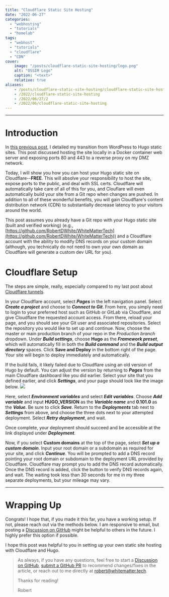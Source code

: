 ```yaml
---
title: "Cloudflare Static Site Hosting"
date: "2022-06-27"
categories:
  - "webhosting"
  - "tutorials"
  - "homelab"
tags:
  - "webhost"
  - "tutorials"
  - "cloudflare"
  - "CDN"
cover:
    image: "/posts/cloudflare-static-site-hosting/logo.png"
    alt: "OSSIM Logo"
    caption: "<text>"
    relative: true
aliases:
    - /posts/cloudflare-static-site-hosting/cloudflare-static-site-hosting
    - /2022/cloudflare-static-site-hosting
    - /2022/06/27/2
    - /2022/06/cloudflare-static-site-hosting
---
```


--------------------------------------------------
# Introduction

In [this previous post](https://whitematter.tech/posts/migrating-from-wordpress-to-hugo/), I detailed my transition from WordPress to Hugo static sites. This post discussed hosting the site locally in a Docker container web server and exposing ports 80 and 443 to a reverse proxy on my DMZ network.

Today, I will show you how you can host your Hugo static site on Cloudflare--**FREE**. This will absolve your responsibility to host the site, expose ports to the public, and deal with SSL certs. Cloudflare will automatically take care of all of this for you, and Clouflare will even automatically build your site from a Git repo when changes are pushed. In addition to all of these wonderful benefits, you will gain Cloudflare's content distribution network (CDN) to substantially decrease latency to your visitors around the world.

This post assumes you already have a Git repo with your Hugo static site (built and verified working) (e.g., [https://github.com/RobertDWhite/WhiteMatterTech](https://github.com/RobertDWhite/WhiteMatterTech)) and a Cloudflare account with the ability to modify DNS records on your custom domain (although, you technically do not need to own your own domain as Cloudflare will generate a custom dev URL for you).

# Cloudflare Setup

The steps are simple, really, especially compared to my last post about [Cloudflare tunnels](https://whitematter.tech/posts/cloudflare-tunneling/).

In your Cloudflare account, select **_Pages_** in the left navigation panel. Select **_Create a project_** and choose to **_Connect to Git_**. From here, you simply need to login to your preferred host such as GitHub or GitLab via Cloudflare, and give Cloudflare the requested account access. From there, reload your page, and you should see your Git user and associated repositories. Select the repository you would like to set up and continue. Now, choose the master or main production branch of your repo in the _Production branch_ dropdown. Under **_Build settings_**, choose **Hugo** as the **_Framework preset_**, which will automatically fill in both the **_Build command_** and the **_Build output directory_** spaces. Click **Save and Deploy** in the bottom right of the page. Your site will begin to deploy immediately and automatically.

If the build fails, it likely failed due to Cloudflare using an old version of Hugo by default. You can adjust the version by returning to **_Pages_** from the main Cloudflare dashboard like you did earlier. Select your site that you defined earlier, and click **_Settings_**, and your page should look like the image below.
![](/posts/cloudflare-static-site-hosting/images/cloudflare-site-settings.png)

Here, select **_Environment variables_** and select **_Edit variables_**. Choose **_Add variable_** and input **HUGO_VERSION** as the **_Variable name_** and **0.101.0** as the **_Value_**. Be sure to click **_Save_**. Return to the **_Deployments_** tab next to **_Settings_** from above, and choose the three dots next to your attempted deployment. Select **_Retry deployment_**, and wait.

Once complete, your deployment should succeed and be accessible at the link displayed under **_Deployment_**.

Now, if you select **Custom domains** at the top of the page, select **_Set up a custom domain_**. Input your root domain or a subdomain as required for your site, and click **_Continue_**. You will be prompted to add a DNS record pointing your root domain or subdomain to the deployment URL provided by Cloudflare. Cloudflare may prompt you to add the DNS record automatically. Once the DNS record is added, click the button to verify DNS records again, and wait. The waiting took less than 30 seconds for me in my three separate deployments, but your mileage may vary.

--------------------------------------------------------
# Wrapping Up
Congrats! I hope that, if you made it this far, you have a working setup. If not, please reach out via the methods below. I am responsive to email, but posting a [Discussion on GitHub](https://github.com/RobertDWhite/WhiteMatterTech/discussions) might be helpful to others in the future. I highly prefer this option if possible.

I hope this post was helpful to you in setting up your own static site hosting with Cloudflare and Hugo.

> As always, if you have any questions, feel free to start a [Discussion on GitHub](https://github.com/RobertDWhite/WhiteMatterTech/discussions), [submit a GitHub PR](https://github.com/RobertDWhite/WhiteMatterTech/pulls) to recommend changes/fixes in the article, or reach out to me directly at [robert@whitematter.tech](mailto:robert@whitematter.tech).
>
> Thanks for reading!
>
> Robert
